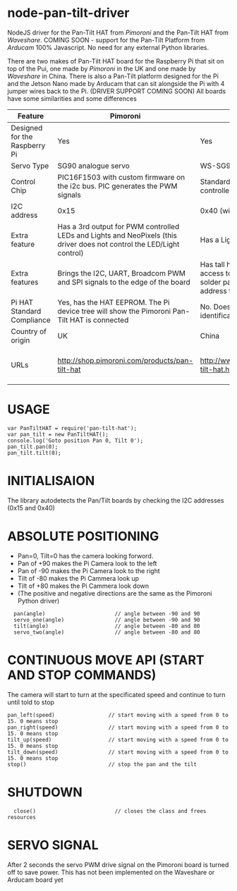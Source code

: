 # node-pan-tilt-driver
NodeJS driver for the Pan-Tilt HAT from _Pimoroni_ and the Pan-Tilt HAT from _Waveshare_.
COMING SOON - support for the Pan-Tilt Platform from _Arducam_
100% Javascript. No need for any external Python libraries.

There are two makes of Pan-Tilt HAT board for the Raspberry Pi that sit on top of the Pui, one made by _Pimoroni_ in the UK and one made by _Waveshare_ in China.
There is also a Pan-Tilt platform designed for the Pi and the Jetson Nano made by Arducam that can sit alongside the Pi with 4 jumper wires back to the Pi. (DRIVER SUPPORT COMING SOON)
All boards have some similarities and some differences

|Feature|Pimoroni|Waveshare|Arducam (Under Development)|
|-------|--------|---------|---------|
|Designed for the Raspberry Pi|Yes|Yes|Yes|
|Servo Type|SG90 analogue servo|WS-SG90 analogue servo|PES GH-S37D digital servo|
|Control Chip|PIC16F1503 with custom firmware on the i2c bus. PIC generates the PWM signals|Standard PCA9685 PWM/LED controller on the i2c bus|Standard PCA9685 PWM/LED controller on the i2c bus|
|I2C address|0x15|0x40 (with ability to be changed)|TBC|
|Extra feature|Has a 3rd output for PWM controlled LEDs and Lights and NeoPixels (this driver does not control the LED/Light control)|Has a Light Sensor on |the i2c bus (this driver does not read the light level sensor)|None|
|Extra features|Brings the I2C, UART, Broadcom PWM and SPI signals to the edge of the board|Has tall header pins to allow access to all 40 Pi pins. Has solder pads to allow the i2c address to be changed|Can sit to the side of the Pi (does not need to go on top) Uses jumper wires to connect to a Pi's i2c bus|
|Pi HAT Standard Compliance|Yes, has the HAT EEPROM. The Pi device tree will show the Pimoroni Pan-Tilt HAT is connected|No. Does not implement the HAT identification EEPROM|
|Country of origin|UK|China|N/A. Not a HAT|
|URLs|http://shop.pimoroni.com/products/pan-tilt-hat|http://www.waveshare.com/pan-tilt-hat.htm|https://www.arducam.com/product/arducam-pan-tilt-platform-for-raspberry-pi-camera-2-dof-bracket-kit-with-digital-servos-and-ptz-control-broad-b0283/|

# USAGE
```
var PanTiltHAT = require('pan-tilt-hat');
var pan_tilt = new PanTiltHAT();
console.log('Goto position Pan 0, Tilt 0');
pan_tilt.pan(0);
pan_tilt.tilt(0);
```


# INITIALISAION
  The library autodetects the Pan/Tilt boards by checking the I2C addresses (0x15 and 0x40)

# ABSOLUTE POSITIONING
* Pan=0, Tilt=0 has the camera looking forword.
* Pan of +90 makes the Pi Camera look to the left
* Pan of -90 makes the Pi Camera look to the right
* Tilt of -80 makes the Pi Cammera look up
* Tilt of +80 makes the Pi Cammera look down
* (The positive and negative directions are the same as the Pimoroni Python driver)

```
  pan(angle)                      // angle between -90 and 90
  servo_one(angle)                // angle between -90 and 90
  tilt(angle)                     // angle between -80 and 80
  servo_two(angle)                // angle between -80 and 80
  ```


# CONTINUOUS MOVE API (START AND STOP COMMANDS)
   The camera will start to turn at the specificated speed and continue to turn until told to stop
   ```
   pan_left(speed)                 // start moving with a speed from 0 to 15. 0 means stop
   pan_right(speed)                // start moving with a speed from 0 to 15. 0 means stop
   tilt_up(speed)                  // start moving with a speed from 0 to 15. 0 means stop
   tilt_down(speed)                // start moving with a speed from 0 to 15. 0 means stop
   stop()                          // stop the pan and the tilt
   ```

 # SHUTDOWN
 ```
   close()                         // closes the class and frees resources
```

# SERVO SIGNAL
  After 2 seconds the servo PWM drive signal on the Pimoroni board is turned off to save power.
  This has not been implemented on the Waveshare or Arducam board yet
